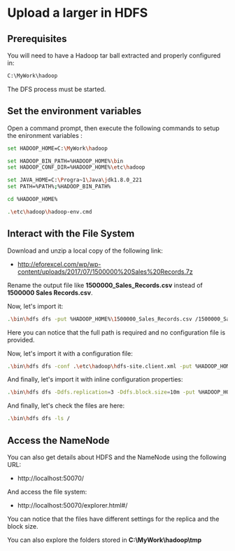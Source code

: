 # Upload a larger in HDFS


## Prerequisites

You will need to have a Hadoop tar ball extracted and properly configured in:

```sh
C:\MyWork\hadoop
```

The DFS process must be started.

## Set the environment variables

Open a command prompt, then execute the following commands to setup the enironment variables :

```sh
set HADOOP_HOME=C:\MyWork\hadoop

set HADOOP_BIN_PATH=%HADOOP_HOME%\bin
set HADOOP_CONF_DIR=%HADOOP_HOME%\etc\hadoop

set JAVA_HOME=C:\Progra~1\Java\jdk1.8.0_221
set PATH=%PATH%;%HADOOP_BIN_PATH%

cd %HADOOP_HOME%

.\etc\hadoop\hadoop-env.cmd
```

## Interact with the File System

Download and unzip a local copy of the following link:

- http://eforexcel.com/wp/wp-content/uploads/2017/07/1500000%20Sales%20Records.7z

Rename the output file like **1500000_Sales_Records.csv** instead of **1500000 Sales Records.csv**.

Now, let's import it:

```sh
.\bin\hdfs dfs -put %HADOOP_HOME%\1500000_Sales_Records.csv /1500000_Sales_Records.default.csv
```

Here you can notice that the full path is required and no configuration file is provided.

Now, let's import it with a configuration file:

```sh
.\bin\hdfs dfs -conf .\etc\hadoop\hdfs-site.client.xml -put %HADOOP_HOME%\1500000_Sales_Records.csv /1500000_Sales_Records.client.csv
```

And finally, let's import it with inline configuration properties:

```sh
.\bin\hdfs dfs -Ddfs.replication=3 -Ddfs.block.size=10m -put %HADOOP_HOME%\1500000_Sales_Records.csv /1500000_Sales_Records.param.csv
```

And finally, let's check the files are here:

```sh
.\bin\hdfs dfs -ls /
```

## Access the NameNode

You can also get details about HDFS and the NameNode using the following URL:

 - http://localhost:50070/

And access the file system:

 - http://localhost:50070/explorer.html#/

You can notice that the files have different settings for the replica and the block size.

You can also explore the folders stored in **C:\MyWork\hadoop\tmp**
